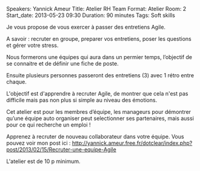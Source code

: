 Speakers: Yannick Ameur
Title: Atelier RH Team
Format: Atelier
Room: 2
Start_date: 2013-05-23 09:30
Duration: 90 minutes
Tags: Soft skills

Je vous propose de vous exercer à passer des entretiens Agile.

A savoir : recruter en groupe, preparer vos entretiens, poser les questions et gérer votre stress.

Nous formerons une équipes qui aura dans un permier temps, l’objectif de se connaitre et de définir une fiche de poste.

Ensuite plusieurs personnes passeront des entretiens (3)  avec 1 rétro entre chaque.
 
L'objectif est d'apprendre à recruter Agile, de montrer que cela n'est pas difficile mais pas non plus si simple au niveau des émotions.

Cet atelier est pour les membres d’équipe, les manageurs pour démontrer qu’une équipe auto organiser peut selectionner ses partenaires, mais aussi pour ce qui recherche un emploi !

Apprenez à recruter de nouveau collaborateur dans votre équipe.
Vous pouvez voir mon post ici : http://yannick.ameur.free.fr/dotclear/index.php?post/2013/02/15/Recruter-une-equipe-Agile

L'atelier est de 10 p minimum.
